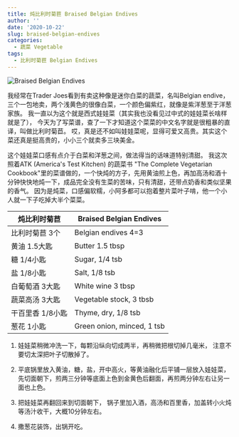 ```yaml
---
title: 炖比利时菊苣 Braised Belgian Endives
author: ''
date: '2020-10-22'
slug: braised-belgian-endives
categories:
  - 蔬菜 Vegetable
tags:
  - 比利时菊苣 Belgian Endives
---
```


![Braised Belgian Endives](/img/2020-10-22-braised-Belgian-endive.jpg)

我经常在Trader Joes看到有卖这种像是迷你白菜的蔬菜，名叫Belgian endive，
三个一包地卖，两个浅黄色的很像白菜，一个颜色偏紫红，就像是紫洋葱至于洋葱家族。
我一直以为这个就是西式娃娃菜（其实我也没看见过中式的娃娃菜长啥样就是了），
今天为了写菜谱，查了一下才知道这个菜菜的中文名字就是很粗暴的直译，叫做比利时菊苣。
哎，真是还不如叫娃娃菜呢，显得可爱又高贵。其实这个菜还真是挺高贵的，小小三个就卖多三块美金。

这个娃娃菜口感有点介于白菜和洋葱之间，做法得当的话味道特别清甜。
我这次照着ATK (America's Test Kitchen) 的蔬菜书 "The Complete Vegetarian Cookbook"里的菜谱做的，一个快炖的方子，先用黄油煎上色，再加高汤和酒十分钟快快地炖一下，成品完全没有生菜的苦味，只有清甜，还带点奶香和类似坚果的香气。
因为是炖菜，口感偏软糯，小阿多都可以抱着整片菜叶子啃，他一个小人就一下子吃掉大半个菜菜。

|炖比利时菊苣                              |Braised Belgian Endives     |
|---------------------------------------|-------------------------|
|比利时菊苣 3个                             |Belgian endives 4=3|
|黄油 1.5大匙                                 |Butter 1.5 tbsp            |
|糖 1/4小匙                         |Sugar, 1/4 tsb              |
|盐 1/8小匙                         |Salt, 1/8 tsb              |
|白葡萄酒 3大匙                                 |White wine 3 tbsp            |
|蔬菜高汤 3大匙                         |Vegetable stock, 3 tbsb              |
|干百里香 1/8小匙                         |Thyme, dry, 1/8 tsb              |
|葱花 1小匙                         |Green onion, minced, 1 tsb              |

1. 娃娃菜稍微冲洗一下，每颗沿纵向切成两半，再稍微把根切掉几毫米，
注意不要切太深把叶子切散掉了。

2. 平底锅里放入黄油，糖，盐，开中高火，等黄油融化后平铺一层放入娃娃菜，先切面朝下，煎两三分钟等底面上色到金黄色后翻面，再煎两分钟左右让另一面也上色。

3. 把娃娃菜再翻回来到切面朝下， 锅子里加入酒，高汤和百里香，加盖转小火炖等汤汁收干，大概10分钟左右。

4. 撒葱花装饰，出锅开吃。
